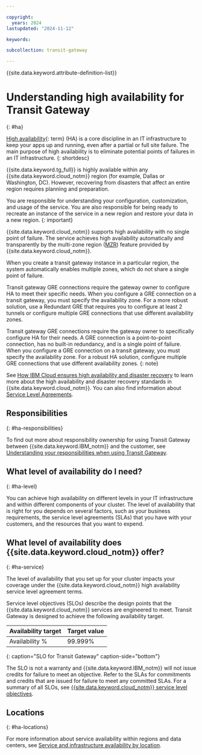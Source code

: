 ```yaml
---

copyright:
  years: 2024
lastupdated: "2024-11-12"

keywords:

subcollection: transit-gateway

---
```


{{site.data.keyword.attribute-definition-list}}

# Understanding high availability for Transit Gateway
{: #ha}

[High availability](#x2284708){: term} (HA) is a core discipline in an IT infrastructure to keep your apps up and running, even after a partial or full site failure. The main purpose of high availability is to eliminate potential points of failures in an IT infrastructure.
{: shortdesc}

{{site.data.keyword.tg_full}} is highly available within any {{site.data.keyword.cloud_notm}} region (for example, Dallas or Washington, DC). However, recovering from disasters that affect an entire region requires planning and preparation.

You are responsible for understanding your configuration, customization, and usage of the service. You are also responsible for being ready to recreate an instance of the service in a new region and restore your data in a new region.
{: important}

{{site.data.keyword.cloud_notm}} supports high availability with no single point of failure. The service achieves high availability automatically and transparently by the multi-zone region ([MZR](/docs/overview?topic=overview-locations#regions)) feature provided by {{site.data.keyword.cloud_notm}}.

When you create a transit gateway instance in a particular region, the system automatically enables multiple zones, which do not share a single point of failure.

Transit gateway GRE connections require the gateway owner to configure HA to meet their specific needs. When you configure a GRE connection on a transit gateway, you must specify the availability zone. For a more robust solution, use a Redundant GRE that requires you to configure at least 2 tunnels or configure multiple GRE connections that use different availability zones.

Transit gateway GRE connections require the gateway owner to specifically configure HA for their needs. A GRE connection is a point-to-point connection, has no built-in redundancy, and is a single point of failure. When you configure a GRE connection on a transit gateway, you must specify the availability zone. For a robust HA solution, configure multiple GRE connections that use different availability zones.
{: note}

See [How IBM Cloud ensures high availability and disaster recovery](/docs/overview?topic=overview-zero-downtime#zero-downtime) to learn more about the high availability and disaster recovery standards in {{site.data.keyword.cloud_notm}}. You can also find information about [Service Level Agreements](/docs/overview?topic=overview-slas#slas).

## Responsibilities
{: #ha-responsibilities}

To find out more about responsibility ownership for using Transit Gateway between {{site.data.keyword.IBM_notm}} and the customer, see [Understanding your responsibilities when using Transit Gateway](/docs/transit-gateway?topic=transit-gateway-tg-responsibilities).

## What level of availability do I need?
{: #ha-level}

You can achieve high availability on different levels in your IT infrastructure and within different components of your cluster. The level of availability that is right for you depends on several factors, such as your business requirements, the service level agreements (SLAs) that you have with your customers, and the resources that you want to expend.

## What level of availability does {{site.data.keyword.cloud_notm}} offer?
{: #ha-service}

The level of availability that you set up for your cluster impacts your coverage under the {{site.data.keyword.cloud_notm}} high availability service level agreement terms.

Service level objectives (SLOs) describe the design points that the {{site.data.keyword.cloud_notm}} services are engineered to meet. Transit Gateway is designed to achieve the following availability target.

| Availability target | Target value   |
|---|---|
|  Availability % | 99.999% |
{: caption="SLO for Transit Gateway" caption-side="bottom"}

The SLO is not a warranty and {{site.data.keyword.IBM_notm}} will not issue credits for failure to meet an objective. Refer to the SLAs for commitments and credits that are issued for failure to meet any committed SLAs. For a summary of all SLOs, see [{{site.data.keyword.cloud_notm}} service level objectives](/docs/overview?topic=overview-slo).

## Locations
{: #ha-locations}

For more information about service availability within regions and data centers, see [Service and infrastructure availability by location](/docs/overview?topic=overview-services_region).
